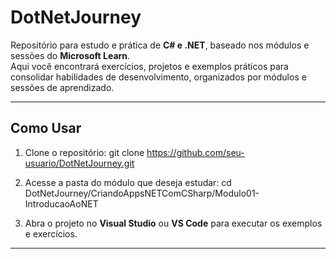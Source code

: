 # DotNetJourney

Repositório para estudo e prática de **C# e .NET**, baseado nos módulos e sessões do **Microsoft Learn**.  
Aqui você encontrará exercícios, projetos e exemplos práticos para consolidar habilidades de desenvolvimento, organizados por módulos e sessões de aprendizado.

---

## Como Usar
1. Clone o repositório:
   git clone https://github.com/seu-usuario/DotNetJourney.git

2. Acesse a pasta do módulo que deseja estudar:
   cd DotNetJourney/CriandoAppsNETComCSharp/Modulo01-IntroducaoAoNET

3. Abra o projeto no **Visual Studio** ou **VS Code** para executar os exemplos e exercícios.

---
